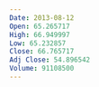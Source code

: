 ```yaml
---
Date: 2013-08-12
Open: 65.265717
High: 66.949997
Low: 65.232857
Close: 66.765717
Adj Close: 54.896542
Volume: 91108500
---
```

